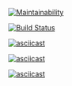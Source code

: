 [![Maintainability](https://api.codeclimate.com/v1/badges/a99a88d28ad37a79dbf6/maintainability)](https://codeclimate.com/github/codeclimate/codeclimate/maintainability)

[![Build Status](https://travis-ci.org/dmitpetro/frontend-project-lvl1.svg?branch=master)](https://travis-ci.org/dmitpetro/frontend-project-lvl1)

[![asciicast](https://asciinema.org/a/ZjwZU8N2MVEHdT47t3xedagbz.svg)](https://asciinema.org/a/ZjwZU8N2MVEHdT47t3xedagbz)

[![asciicast](https://asciinema.org/a/eZ5vV32m4jOFRto2kREWD0AE5.svg)](https://asciinema.org/a/eZ5vV32m4jOFRto2kREWD0AE5)

[![asciicast](https://asciinema.org/a/2oUxNNhZ5OJG4b6WSNnYof8Q7.svg)](https://asciinema.org/a/2oUxNNhZ5OJG4b6WSNnYof8Q7)
